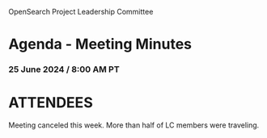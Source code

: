 OpenSearch Project Leadership Committee


# Agenda - Meeting Minutes 


### 25 June 2024 / 8:00 AM PT


# ATTENDEES

Meeting canceled this week. More than half of LC members were traveling. 
